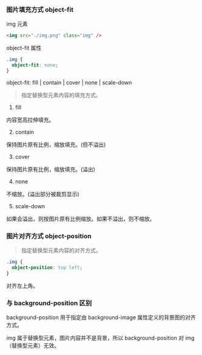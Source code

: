 ### 图片填充方式 object-fit

img 元素

```html
<img src="./img.png" class="img" />
```

object-fit 属性

```css
.img {
  object-fit: none;
}
```

object-fit: fill | contain | cover | none | scale-down

> 指定替换型元素内容的填充方式。

1. fill

内容宽高拉伸填充。

2. contain

保持图片原有比例，缩放填充。(但不溢出)

3. cover

保持图片原有比例，缩放填充。(溢出)

4. none

不缩放。(溢出部分被裁剪显示)

5. scale-down

如果会溢出，则按图片原有比例缩放。如果不溢出，则不缩放。

### 图片对齐方式 object-position

> 指定替换型元素内容的对齐方式。

```css
.img {
  object-position: top left;
}
```

对齐左上角。

### 与 background-position 区别

background-position 用于指定由 background-image 属性定义的背景图的对齐方式。

img 属于替换型元素，图片内容并不是背景，所以 background-position 对 img（替换型元素）无效。
